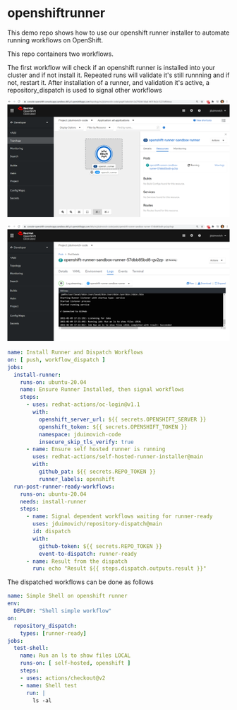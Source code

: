 # openshiftrunner

This demo repo shows how to use our openshift runner installer to automate running workflows on OpenShift.

This repo containers two workflows.

The first workflow will check if an openshift runner is installed into your cluster and if not install it. Repeated runs will validate it's still runnning and if not, restart it. 
After installation of a runner, and validation it's active, a repository_dispatch is used to signal other workflows

![Runner on Sandbox](runner.png)

![Runner Logs ](runner-log.png)

```yaml
name: Install Runner and Dispatch Workflows
on: [ push, workflow_dispatch ] 
jobs:
  install-runner:
    runs-on: ubuntu-20.04
    name: Ensure Runner Installed, then signal workflows
    steps:  
      - uses: redhat-actions/oc-login@v1.1
        with:
          openshift_server_url: ${{ secrets.OPENSHIFT_SERVER }}
          openshift_token: ${{ secrets.OPENSHIFT_TOKEN }}
          namespace: jduimovich-code
          insecure_skip_tls_verify: true 
      - name: Ensure self hosted runner is running 
        uses: redhat-actions/self-hosted-runner-installer@main
        with:
          github_pat: ${{ secrets.REPO_TOKEN }}
          runner_labels: openshift
  run-post-runner-ready-workflows:
    runs-on: ubuntu-20.04
    needs: install-runner 
    steps:  
      - name: Signal dependent workflows waiting for runner-ready
        uses: jduimovich/repository-dispatch@main
        id: dispatch
        with:
          github-token: ${{ secrets.REPO_TOKEN }}  
          event-to-dispatch: runner-ready  
      - name: Result from the dispatch
        run: echo "Result ${{ steps.dispatch.outputs.result }}"

```

The dispatched workflows can be done as follows

```yaml
name: Simple Shell on openshift runner
env:    
  DEPLOY: "Shell simple workflow"
on:
  repository_dispatch:
    types: [runner-ready]
jobs:
  test-shell:
    name: Run an ls to show files LOCAL
    runs-on: [ self-hosted, openshift ]
    steps:
    - uses: actions/checkout@v2   
    - name: Shell test 
      run: |  
        ls -al 
```
